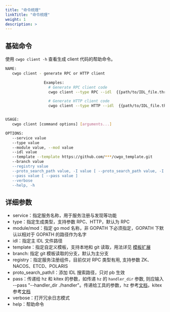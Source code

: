 ```yaml
---
title: "命令梳理"
linkTitle: "命令梳理"
weight: 1
description: >
---
```


## 基础命令

使用 `cwgo client -h` 查看生成 client 代码的帮助命令。

```sh
NAME:
   cwgo client - generate RPC or HTTP client

                 Examples:
                   # Generate RPC client code
                   cwgo client --type RPC --idl  {{path/to/IDL_file.thrift}} --service {{svc_name}}

                   # Generate HTTP client code
                   cwgo client --type HTTP --idl  {{path/to/IDL_file.thrift}} --service {{svc_name}}


USAGE:
   cwgo client [command options] [arguments...]

OPTIONS:
   --service value                                                              Specify the service name.
   --type value                                                                 Specify the generate type. (RPC or HTTP) (default: "RPC")
   --module value, --mod value                                                  Specify the Go module name to generate go.mod.
   --idl value                                                                  Specify the IDL file path. (.thrift or .proto)
   --template --template https://github.com/***/cwgo_template.git               Specify the template path. Currently cwgo supports git templates, such as --template https://github.com/***/cwgo_template.git
   --branch value                                                               Specify the git template's branch, default is main branch.
   --registry value                                                             Specify the registry, default is None
   --proto_search_path value, -I value [ --proto_search_path value, -I value ]  Add an IDL search path for includes. (Valid only if idl is protobuf)
   --pass value [ --pass value ]                                                pass param to hz or kitex
   --verbose                                                                    Turn on verbose mode. (default: false)
   --help, -h                                                                   show help (default: false)
```

## 详细参数

- service：指定服务名称，用于服务注册与发现等功能
- type：指定生成类型，支持参数 RPC、HTTP，默认为 RPC
- module/mod：指定 go mod 名称，非 GOPATH 下必须指定，GOPATH 下默认以相对于 GOPATH 的路径作为名字
- idl：指定主 IDL 文件路径
- template：指定自定义模板，支持本地和 git 读取，用法详见 [模板扩展](/zh/docs/cwgo/tutorials/templete-extension/)
- branch: 指定 git 模板读取的分支，默认为主分支
- registry：指定服务注册组件，目前仅对 RPC 类型有用, 支持参数 ZK、NACOS、ETCD、POLARIS
- proto_search_path/I：添加 IDL 搜索路径，只对 pb 生效
- pass：传递给 hz 和 kitex 的参数，如传递 `hz` 的 `handler_dir` 参数, 则应输入 --pass "--handler_dir ./handler"。传递给工具的参数，hz 参考[文档](/zh/docs/hertz/tutorials/toolkit/command/)，kitex 参考[文档](/zh/docs/kitex/tutorials/code-gen/code_generation/)
- verbose：打开冗余日志模式
- help：帮助命令
